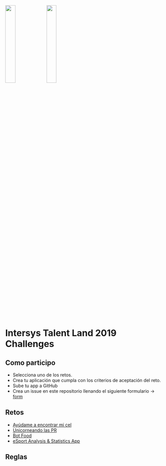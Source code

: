 <img src="https://raw.githubusercontent.com/IntersysConsulting/talent-land-2019-challenges/master/assets/talent-land.png" width="25%" height="25%">

<img src="https://raw.githubusercontent.com/IntersysConsulting/talent-land-2019-challenges/master/assets/intersys-logo.svg?sanitize=true" width="25%" height="25%">

# Intersys Talent Land 2019 Challenges

## Como participo

- Selecciona uno de los retos.
- Crea tu aplicación que cumpla con los criterios de aceptación del reto.
- Sube tu app a GitHub
- Crea un issue en este repositorio llenando el siguiente formulario -> [form](https://github.com/IntersysConsulting/talent-land-2019-challenges/issues/new)

## Retos

- [Ayúdame a encontrar mi cel](challenges/find-me.md)
- [Unicorneando las PR](challenges/unicorn-pr.md)
- [Bot Food](challenges/bot-food.md)
- [eSport Analysis & Statistics App](challenges/panda-api.md)

## Reglas
